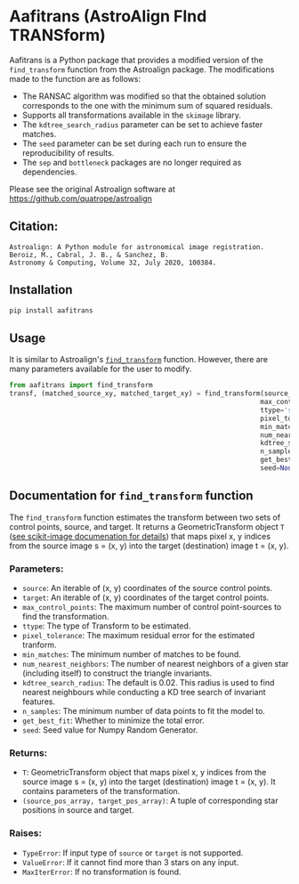 # Aafitrans (AstroAlign FInd TRANSform)

Aafitrans is a Python package that provides a modified version of the `find_transform` function from the Astroalign package. The modifications made to the function are as follows:

* The RANSAC algorithm was modified so that the obtained solution corresponds to the one with the minimum sum of squared residuals.
* Supports all transformations available in the `skimage` library.
* The `kdtree_search_radius` parameter can be set to achieve faster matches.
* The `seed` parameter can be set during each run to ensure the reproducibility of results.
* The `sep` and `bottleneck` packages are no longer required as dependencies.


Please see the original Astroalign software at https://github.com/quatrope/astroalign

  
## Citation:
```
Astroalign: A Python module for astronomical image registration.
Beroiz, M., Cabral, J. B., & Sanchez, B.
Astronomy & Computing, Volume 32, July 2020, 100384.
```


## Installation
```bash
pip install aafitrans
```

## Usage 
It is similar to Astroalign's [`find_transform`](https://astroalign.quatrope.org/en/latest/tutorial.html#finding-the-transformation) function. However, there are many parameters available for the user to modify. 
```python
from aafitrans import find_transform
transf, (matched_source_xy, matched_target_xy) = find_transform(source_xy, target_xy, 
															   max_control_points=50,
                                                               ttype='similarity',
                                                               pixel_tolerance=2,
                                                               min_matches=4,
                                                               num_nearest_neighbors=8,
                                                               kdtree_search_radius=0.02,
                                                               n_samples=1,
                                                               get_best_fit=True,
                                                               seed=None)

```

## Documentation for `find_transform` function

The `find_transform` function estimates the transform between two sets of control points, source, and target. It returns a GeometricTransform object `T` ([see scikit-image documenation for details](https://scikit-image.org/docs/stable/auto_examples/transform/plot_transform_types.html#sphx-glr-auto-examples-transform-plot-transform-types-py)) that maps pixel x, y indices from the source image s = (x, y) into the target (destination) image t = (x, y). 

### Parameters:
- `source`: An iterable of (x, y) coordinates of the source control points.
- `target`: An iterable of (x, y) coordinates of the target control points.
- `max_control_points`: The maximum number of control point-sources to find the transformation.
- `ttype`: The type of Transform to be estimated.
- `pixel_tolerance`: The maximum residual error for the estimated tranform.            
- `min_matches`: The minimum number of matches to be found.
- `num_nearest_neighbors`: The number of nearest neighbors of a given star (including itself) to construct the triangle invariants.                      
- `kdtree_search_radius`: The default is 0.02. This radius is used to find nearest neighbours while conducting a KD tree search of invariant features. 
- `n_samples`: The minimum number of data points to fit the model to.
- `get_best_fit`: Whether to minimize the total error.                          
- `seed`: Seed value for Numpy Random Generator.

### Returns:
- `T`: GeometricTransform object that maps pixel x, y indices from the source image s = (x, y) into the target (destination) image t = (x, y). It contains parameters of the transformation.
- `(source_pos_array, target_pos_array)`: A tuple of corresponding star positions in source and target.

### Raises:
- `TypeError`: If input type of `source` or `target` is not supported.
- `ValueError`: If it cannot find more than 3 stars on any input.
- `MaxIterError`: If no transformation is found.